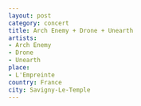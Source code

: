 ```yaml
---
layout: post
category: concert
title: Arch Enemy + Drone + Unearth
artists: 
- Arch Enemy
- Drone
- Unearth
place: 
- L'Empreinte
country: France
city: Savigny-Le-Temple
---
```


